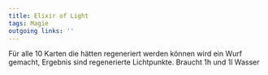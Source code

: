 ```yaml
---
title: Elixir of Light  
tags: Magie  
outgoing links: ''  
---
```

Für alle 10 Karten die hätten regeneriert werden können wird ein Wurf gemacht, Ergebnis sind regenerierte Lichtpunkte. Braucht 1h und 1l Wasser